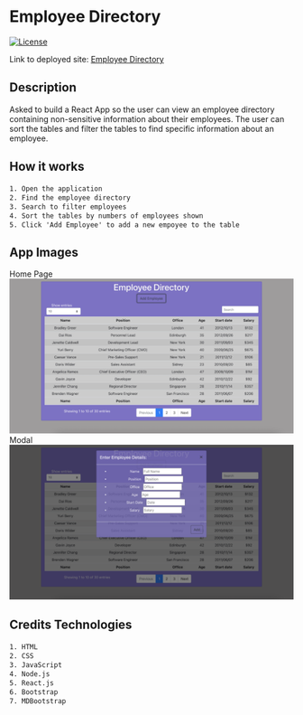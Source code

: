 # Employee Directory

[![License](https://img.shields.io/badge/License-MIT-blue.svg)](https://opensource.org/licenses/MIT)

Link to deployed site: [Employee Directory](https://salty-escarpment-91898.herokuapp.com/)

## Description
Asked to build a React App so the user can view an employee directory containing non-sensitive information about their employees. The user can sort the tables and filter the tables to find specific information about an employee.

## How it works
    1. Open the application
    2. Find the employee directory
    3. Search to filter employees
    4. Sort the tables by numbers of employees shown
    5. Click 'Add Employee' to add a new empoyee to the table

## App Images
Home Page
![Employee Directory](./public/images/homePage.png)
Modal
![Employee Directory](./public/images/modal.png)

## Credits Technologies
    1. HTML
    2. CSS
    3. JavaScript
    4. Node.js
    5. React.js
    6. Bootstrap
    7. MDBootstrap